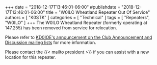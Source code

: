 +++
date = "2018-12-17T13:46:01-06:00"
#publishdate = "2018-12-17T13:46:01-06:00"
title = "W0ILO Wheatland Repeater Out Of Service"
authors = [ "K0STK" ]
categories = [ "Technical" ]
tags = [ "Repeaters", "W0ILO" ]
+++
The W0ILO Wheatland Repeater (formerly operating at 147.255) has been removed
from service for relocation.

Please refer to 
[KD0IOE's announcement on the Club Announcement and Discussion mailing lists](https://lists.rrra.org/pipermail/announce/2018-December/000145.html)
for more information.

Please contact the {{< mailto president >}} if you can assist with a new location for this repeater.
